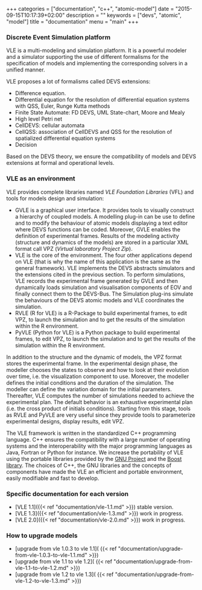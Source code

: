 +++
categories = ["documentation", "c++", "atomic-model"]
date = "2015-09-15T10:17:39+02:00"
description = ""
keywords = ["devs", "atomic", "model"]
title = "documentation"
menu = "main"
+++


### Discrete Event Simulation platform

VLE is a multi-modeling and simulation platform. It is a powerful modeler and a
simulator supporting the use of different formalisms for the specification of
models and implementing the corresponding solvers in a unified manner.

VLE proposes a lot of formalisms called DEVS extensions:

- Difference equation.
- Differential equation for the resolution of differential equation systems
  with QSS, Euler, Runge Kutta methods
- Finite State Automate: FD DEVS, UML State-chart, Moore and Mealy
- High level Petri net
- CellDEVS: cellular automata
- CellQSS: association of CellDEVS and QSS for the resolution of spatialized
  differential equation systems
- Decision

Based on the DEVS theory, we ensure the compatibility of models and DEVS
extensions at formal and operational levels.

### VLE as an environment

VLE provides complete libraries named *VLE Foundation Libraries* (VFL) and tools
for models design and simulation:

- GVLE is a graphical user interface. It provides tools to visually construct a
  hierarchy of coupled models. A modelling plug-in can be use to define and to
  modify the behaviour of atomic models displaying a text editor where DEVS
  functions can be coded. Moreover, GVLE enables the definition of experimental
  frames. Results of the modeling activity (structure and dynamics of the
  models) are stored in a particular XML format call VPZ (*Virtual laboratory
  Project Zip*).
- VLE is the core of the environment. The four other applications depend on VLE
  (that is why the name of this application is the same as the general
  framework). VLE implements the DEVS abstracts simulators and the extensions
  cited in the previous section. To perform simulations, VLE records the
  experimental frame generated by GVLE and then dynamically loads simulation and
  visualisation components of EOV and finally connect them to the DEVS-Bus. The
  Simulation plug-ins simulate the behaviours of the DEVS atomic models and VLE
  coordinates the simulation.
- RVLE (R for VLE) is a R-Package to build experimental frames, to edit VPZ, to
  launch the simulation and to get the results of the simulation within the R
  environment.
- PyVLE (Python for VLE) is a Python package to build experimental frames, to
  edit VPZ, to launch the simulation and to get the results of the simulation
  within the R environment.

In addition to the structure and the dynamic of models, the VPZ format stores
the experimental frame. In the experimental design phase, the modeller chooses
the states to observe and how to look at their evolution over time, i.e. the
visualization component to use. Moreover, the modeller defines the initial
conditions and the duration of the simulation. The modeller can define the
variation domain for the initial parameters. Thereafter, VLE computes the number
of simulations needed to achieve the experimental plan. The default behavior is
an exhaustive experimental plan (i.e. the cross product of initials conditions).
Starting from this stage, tools as RVLE and PyVLE are very useful since they
provide tools to parameterize experimental designs, display results, edit VPZ.

The VLE framework is written in the standardized C++ programming language. C++
ensures the compatibility with a large number of operating systems and the
interoperability with the major programming languages as Java, Fortran or Python
for instance. We increase the portability of VLE using the portable libraries
provided by the [GNU Project](http://wwww.gnu.org) and the [Boost
library](http://www.boost.org). The choices of C++, the GNU libraries and the
concepts of components have made the VLE an efficient and portable environment,
easily modifiable and fast to develop.

### Specific documentation for each version

- [VLE 1.1]({{< ref "documentation/vle-1.1.md" >}}) stable version.
- [VLE 1.3]({{< ref "documentation/vle-1.3.md" >}}) work in progress.
- [VLE 2.0]({{< ref "documentation/vle-2.0.md" >}}) work in progress.

### How to upgrade models

- [upgrade from vle 1.0.3 to vle 1.1](
{{< ref "documentation/upgrade-from-vle-1.0.3-to-vle-1.1.md" >}})
- [upgrade from vle 1.1 to vle 1.2](
{{< ref "documentation/upgrade-from-vle-1.1-to-vle-1.2.md" >}})
- [upgrade from vle 1.2 to vle 1.3](
{{< ref "documentation/upgrade-from-vle-1.2-to-vle-1.3.md" >}})
